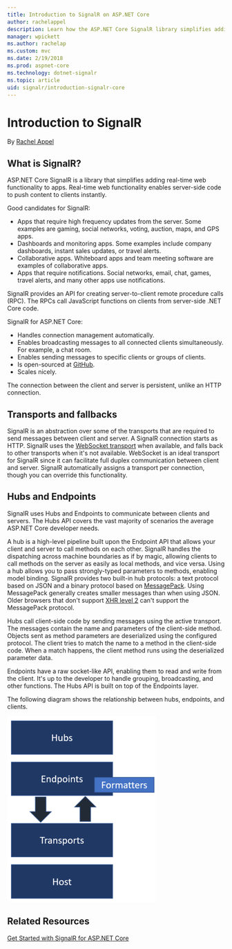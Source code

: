 ```yaml
---
title: Introduction to SignalR on ASP.NET Core
author: rachelappel
description: Learn how the ASP.NET Core SignalR library simplifies adding real-time web functionality to apps.
manager: wpickett
ms.author: rachelap
ms.custom: mvc
ms.date: 2/19/2018
ms.prod: aspnet-core
ms.technology: dotnet-signalr
ms.topic: article
uid: signalr/introduction-signalr-core
---
```

# Introduction to SignalR

By [Rachel Appel](https://twitter.com/rachelappel)

## What is SignalR?

ASP.NET Core SignalR is a library that simplifies adding real-time web functionality to apps. Real-time web functionality enables server-side code to push content to clients instantly.

Good candidates for SignalR:

* Apps that require high frequency updates from the server. Some examples are gaming, social networks, voting, auction, maps, and GPS apps.
* Dashboards and monitoring apps. Some examples include company dashboards, instant sales updates, or travel alerts.
* Collaborative apps. Whiteboard apps and team meeting software are examples of collaborative apps.
* Apps that require notifications. Social networks, email, chat, games, travel alerts, and many other apps use notifications.

SignalR provides an API for creating server-to-client remote procedure calls (RPC). The RPCs call JavaScript functions on clients from server-side .NET Core code.

SignalR for ASP.NET Core:

* Handles connection management automatically.
* Enables broadcasting messages to all connected clients simultaneously. For example, a chat room.
* Enables sending messages to specific clients or groups of clients.
* Is open-sourced at [GitHub](https://github.com/aspnet/SignalR).
* Scales nicely.

The connection between the client and server is persistent, unlike an HTTP connection.

## Transports and fallbacks

 SignalR is an abstraction over some of the transports that are required to send messages between client and server. A SignalR connection starts as HTTP. SignalR uses the [WebSocket transport](https://tools.ietf.org/html/rfc7118) when available, and falls back to other transports when it's not available. WebSocket is an ideal transport for SignalR since it can facilitate full duplex communication between client and server. SignalR automatically assigns a transport per connection, though you can override this functionality.

## Hubs and Endpoints

SignalR uses Hubs and Endpoints to communicate between clients and servers. The Hubs API covers the vast majority of scenarios the average ASP.NET Core developer needs.

A hub is a high-level pipeline built upon the Endpoint API that allows your client and server to call methods on each other. SignalR handles the dispatching across machine boundaries as if by magic, allowing clients to call methods on the server as easily as local methods, and vice versa. Using a hub allows you to pass strongly-typed parameters to methods, enabling model binding. SignalR provides two built-in hub protocols: a text protocol based on JSON and a binary protocol based on [MessagePack](http://msgpack.org/). Using MessagePack generally creates smaller messages than when using JSON. Older browsers that don't support [XHR level 2](https://caniuse.com/#feat=xhr2) can't support the MessagePack protocol.

Hubs call client-side code by sending messages using the active transport. The messages contain the name and parameters of the client-side method. Objects sent as method parameters are deserialized using the configured protocol. The client tries to match the name to a method in the client-side code. When a match happens, the client method runs using the deserialized parameter data.

Endpoints have a raw socket-like API, enabling them to read and write from the client. It's up to the developer to handle grouping, broadcasting, and other functions. The Hubs API is built on top of the Endpoints layer.

The following diagram shows the relationship between hubs, endpoints, and clients.

![SignalR map](introduction-signalr-core/_static/signalr-core-architecture.png)

## Related Resources

[Get Started with SignalR for ASP.NET Core](get-started-signalr-core)